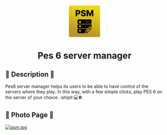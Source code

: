 <p align='center'>
  <img width="100" height="100" src='./assets/logo-psm.webp' alt='Logo psm' /> 
</p>
<h1 align='center'>
  Pes 6 server manager
</h1>

## :book: Description :book:
  Pes6 server manager helps its users to be able to have control of the servers where they play. In this way, with a few simple clicks, play PES 6 on the server of your choice. :shipit::computer::soccer:

## 📸 Photo Page 📸 

[![psm.jpg](https://i.postimg.cc/hG9Rnwxq/psm.jpg)](https://postimg.cc/yJYbXLvf)